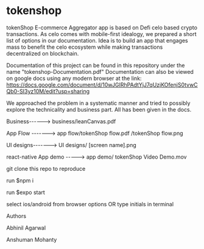 # tokenshop
tokenShop E-commerce Aggregator app is based on Defi celo based crypto transactions. As celo comes with mobile-first idealogy, we prepared a short list of options in our documentation. Idea is to build an app that engages mass to benefit the celo ecosystem while making transactions decentralized on blockchain.

Documentation of this project can be found in this repository under the name "tokenshop-Documentation.pdf"
Documentation can also be viewed on google docs using any modern browser at the link: https://docs.google.com/document/d/10wJGIRhPAdtYjJ7qUzjKOfenjS0tvwCQb0-SI3yz10M/edit?usp=sharing


We approached the problem in a systematic manner and tried to possibly explore the technicality and business part.
All has been given in the docs.


Business------>  business/leanCanvas.pdf 


App Flow -------> app flow/tokenShop flow.pdf
                          /tokenShop flow.png
                          
                          
UI designs-------> UI designs/ [screen name].png


react-native App demo -----> app demo/ tokenShop Video Demo.mov


git clone this repo to reproduce

run $npm i 

run $expo start

select ios/android from browser options OR type initials in terminal
































Authors

Abhinil Agarwal

Anshuman Mohanty



